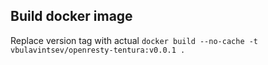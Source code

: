 ## Build docker image

  Replace version tag with actual
  `docker build --no-cache -t vbulavintsev/openresty-tentura:v0.0.1 .`
